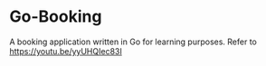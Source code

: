# Go-Booking
A booking application written in Go for learning purposes. Refer to https://youtu.be/yyUHQIec83I
